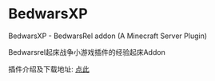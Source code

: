 # BedwarsXP

BedwarsXP - BedwarsRel addon (A Minecraft Server Plugin)

Bedwarsrel起床战争小游戏插件的经验起床Addon

插件介绍及下载地址: [点此](http://www.mcbbs.net/thread-667617-1-1.html)
